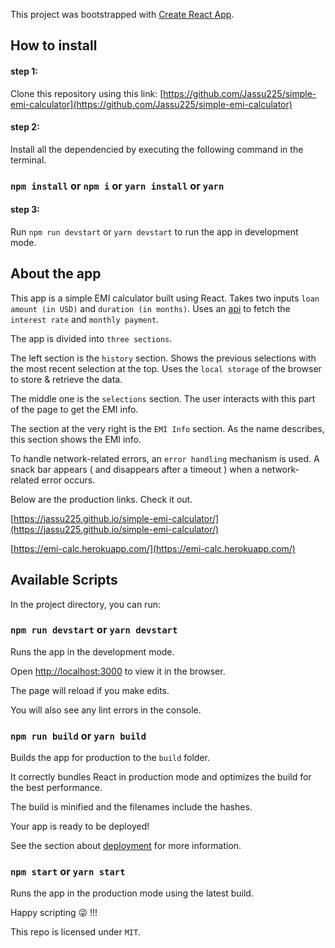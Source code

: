 This project was bootstrapped with [Create React App](https://github.com/facebook/create-react-app).

## How to install

#### step 1: 

Clone this repository using this link: [https://github.com/Jassu225/simple-emi-calculator](https://github.com/Jassu225/simple-emi-calculator)

#### step 2:

Install all the dependencied by executing the following command in the terminal.

### `npm install` or `npm i` or `yarn install` or `yarn`

#### step 3:
Run `npm run devstart` or   `yarn devstart` to run the app in development mode.

## About the app

This app is a simple EMI calculator built using React. Takes two inputs `loan amount (in USD)` and `duration (in months)`. Uses an [api](https://ftl-frontend-test.herokuapp.com/interest) to fetch the `interest rate` and `monthly payment`.

The app is divided into `three sections`. 

The left section is the `history` section. Shows the previous selections with the most recent selection at the top. Uses the `local storage` of the browser to store & retrieve the data.

The middle one is the `selections` section.  The user interacts with this part of the page to get the EMI info.

The section at the very right is the `EMI Info` section. As the name describes, this section shows the EMI info.

To handle network-related errors, an `error handling` mechanism is used. A snack bar appears ( and disappears after a timeout ) when a network-related error occurs. 

Below are the production links. Check it out.

[https://jassu225.github.io/simple-emi-calculator/](https://jassu225.github.io/simple-emi-calculator/)

[https://emi-calc.herokuapp.com/](https://emi-calc.herokuapp.com/)

## Available Scripts

In the project directory, you can run:

### `npm run devstart` or `yarn devstart`

Runs the app in the development mode.<br>

Open [http://localhost:3000](http://localhost:3000) to view it in the browser.

The page will reload if you make edits.<br>

You will also see any lint errors in the console.

### `npm run build` or `yarn build`

Builds the app for production to the `build` folder.<br>

It correctly bundles React in production mode and optimizes the build for the best performance.

The build is minified and the filenames include the hashes.<br>

Your app is ready to be deployed!

See the section about [deployment](https://facebook.github.io/create-react-app/docs/deployment) for more information.

### `npm start` or `yarn start`

Runs the app in the production mode using the latest build.

Happy scripting :stuck_out_tongue_winking_eye: !!!

This repo is licensed under `MIT`.
